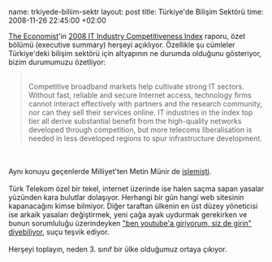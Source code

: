 name: trkiyede-biliim-sektr
layout: post
title: Türkiye'de Bilişim Sektörü
time: 2008-11-26 22:45:00 +02:00

<a href="http://www.economist.com/">The Economist</a>'in <a href="http://global.bsa.org/2008eiu/study/2008-eiu-study.pdf">2008 IT Industry Competitiveness Index</a> raporu, özet bölümü (executive summary) herşeyi açıklıyor. Özellikle şu cümleler Türkiye'deki bilişim sektörü için altyapının ne durumda olduğunu gösteriyor, bizim durumumuzu özetliyor:<br /><blockquote><br />Competitive broadband markets help cultivate strong IT sectors. Without fast, reliable and secure Internet access, technology firms cannot interact effectively with partners and the research community, nor can they sell their services online. IT industries in the index top tier all derive substantial benefit from the high-quality networks developed through competition, but more telecoms liberalisation is needed in less developed regions to spur infrastructure development.</blockquote><br /><br />Aynı konuyu geçenlerde Milliyet'ten Metin Münir de <a href="http://www.milliyet.com.tr/Yazar.aspx?aType=YazarDetayArsiv&ArticleID=1018344&AuthorID=57">işlemişti</a>.<br /><br />Türk Telekom özel bir tekel, internet üzerinde ise halen saçma sapan yasalar yüzünden kara bulutlar dolaşıyor. Herhangi bir gün hangi web sitesinin kapanacağını kimse bilmiyor. Diğer taraftan ülkenin en üst düzey yöneticisi ise arkaik yasaları değiştirmek, yeni çağa ayak uydurmak gerekirken ve bunun sorumluluğu üzerindeyken <a href="http://www.ntvmsnbc.com/news/466693.asp">"ben youtube'a giriyorum, siz de girin" diyebiliyor</a>, suçu teşvik ediyor.<br /><br />Herşeyi toplayın, neden 3. sınıf bir ülke olduğumuz ortaya çıkıyor.
